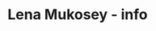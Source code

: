 ---
title: 'Lena Mukosey - info'
layout: 'info.njk'

avatarPhoto: 'lena-mukosey-avatar.jpg'
avatarPhotoAlt: 'Lena Mukosey'
text: "Лена Мукосей (ducklusha) с 2014 года училась в изостудии Детского развивающего центра «Эстер» под руководством И.А.Пилосян.
Трижды становилась призёром Московского регионального конкурса детского рисунка имени Нади Рушевой: в 2016 году (II место) и в 2019 (I и II место).
Своими авторитетами Лена называет Врубеля, Дюрера, Модильяни, Хуана Миро, Игоря Олейникова, Давида Полонски и Викторию Семякину.
В своих работах предпочитает использовать тушь, линер, цветные карандаши, акрил, реже – пастель. Помимо бумаги, порой рисует на себе, используя для этого хну, а также черные и белые гелевые ручки."
---